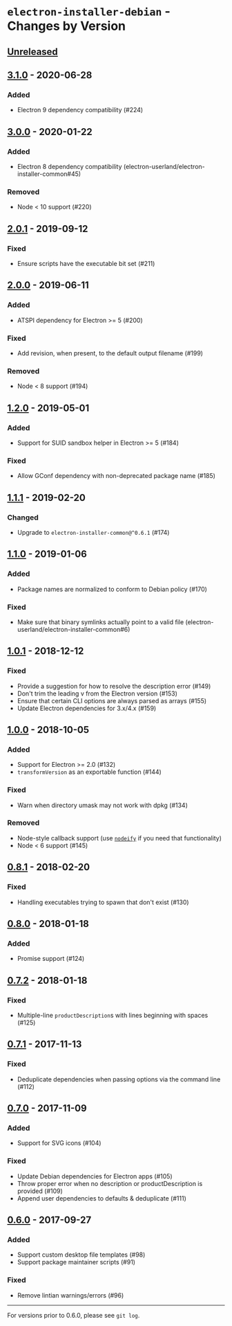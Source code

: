 # `electron-installer-debian` - Changes by Version

## [Unreleased]

[Unreleased]: https://github.com/electron-userland/electron-installer-debian/compare/v3.1.0...main

## [3.1.0] - 2020-06-28

[3.1.0]: https://github.com/electron-userland/electron-installer-debian/compare/v3.0.0...v3.1.0

### Added

* Electron 9 dependency compatibility (#224)

## [3.0.0] - 2020-01-22

[3.0.0]: https://github.com/electron-userland/electron-installer-debian/compare/v2.0.1...v3.0.0

### Added

* Electron 8 dependency compatibility (electron-userland/electron-installer-common#45)

### Removed

* Node &lt; 10 support (#220)

## [2.0.1] - 2019-09-12

[2.0.1]: https://github.com/electron-userland/electron-installer-debian/compare/v2.0.0...v2.0.1

### Fixed

* Ensure scripts have the executable bit set (#211)

## [2.0.0] - 2019-06-11

[2.0.0]: https://github.com/electron-userland/electron-installer-debian/compare/v1.2.0...v2.0.0

### Added

* ATSPI dependency for Electron >= 5 (#200)

### Fixed

* Add revision, when present, to the default output filename (#199)

### Removed

* Node &lt; 8 support (#194)

## [1.2.0] - 2019-05-01

[1.2.0]: https://github.com/electron-userland/electron-installer-debian/compare/v1.1.1...v1.2.0

### Added

* Support for SUID sandbox helper in Electron >= 5 (#184)

### Fixed

* Allow GConf dependency with non-deprecated package name (#185)

## [1.1.1] - 2019-02-20

[1.1.1]: https://github.com/electron-userland/electron-installer-debian/compare/v1.1.0...v1.1.1

### Changed

* Upgrade to `electron-installer-common@^0.6.1` (#174)

## [1.1.0] - 2019-01-06

[1.1.0]: https://github.com/electron-userland/electron-installer-debian/compare/v1.0.1...v1.1.0

### Added

* Package names are normalized to conform to Debian policy (#170)

### Fixed

* Make sure that binary symlinks actually point to a valid file
  (electron-userland/electron-installer-common#6)

## [1.0.1] - 2018-12-12

[1.0.1]: https://github.com/electron-userland/electron-installer-debian/compare/v1.0.0...v1.0.1

### Fixed

* Provide a suggestion for how to resolve the description error (#149)
* Don't trim the leading v from the Electron version (#153)
* Ensure that certain CLI options are always parsed as arrays (#155)
* Update Electron dependencies for 3.x/4.x (#159)

## [1.0.0] - 2018-10-05

[1.0.0]: https://github.com/electron-userland/electron-installer-debian/compare/v0.8.1...v1.0.0

### Added

* Support for Electron >= 2.0 (#132)
* `transformVersion` as an exportable function (#144)

### Fixed

* Warn when directory umask may not work with dpkg (#134)

### Removed

* Node-style callback support (use [`nodeify`](https://npm.im/nodeify) if you need that
  functionality)
* Node < 6 support (#145)

## [0.8.1] - 2018-02-20

[0.8.1]: https://github.com/electron-userland/electron-installer-debian/compare/v0.8.0...v0.8.1

### Fixed

* Handling executables trying to spawn that don't exist (#130)

## [0.8.0] - 2018-01-18

[0.8.0]: https://github.com/electron-userland/electron-installer-debian/compare/v0.7.2...v0.8.0

### Added

* Promise support (#124)

## [0.7.2] - 2018-01-18

[0.7.2]: https://github.com/electron-userland/electron-installer-debian/compare/v0.7.1...v0.7.2

### Fixed

* Multiple-line `productDescription`s with lines beginning with spaces (#125)

## [0.7.1] - 2017-11-13

[0.7.1]: https://github.com/electron-userland/electron-installer-debian/compare/v0.7.0...v0.7.1

### Fixed

* Deduplicate dependencies when passing options via the command line (#112)

## [0.7.0] - 2017-11-09

[0.7.0]: https://github.com/electron-userland/electron-installer-debian/compare/v0.6.0...v0.7.0

### Added

* Support for SVG icons (#104)

### Fixed

* Update Debian dependencies for Electron apps (#105)
* Throw proper error when no description or productDescription is provided (#109)
* Append user dependencies to defaults & deduplicate (#111)

## [0.6.0] - 2017-09-27

[0.6.0]: https://github.com/electron-userland/electron-installer-debian/compare/v0.5.2...v0.6.0

### Added

* Support custom desktop file templates (#98)
* Support package maintainer scripts (#91)

### Fixed

* Remove lintian warnings/errors (#96)

----

For versions prior to 0.6.0, please see `git log`.
